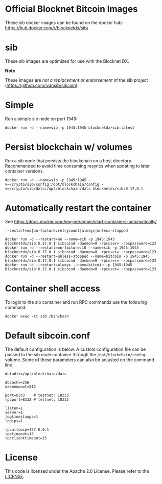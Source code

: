 Official Blocknet Bitcoin Images
=================================

These sib docker images can be found on the docker hub: https://hub.docker.com/r/blocknetdx/sib/

sib
========

These sib images are optimized for use with the Blocknet DX.

**Note**

These images are _not a replacement or endorsement_ of the sib project (https://github.com/ivansib/sibcoin).


Simple
======

Run a simple sib node on port 1945:
```
docker run -d --name=sib -p 1945:1945 blocknetdx/sib:latest
```


Persist blockchain w/ volumes
=============================

Run a sib node that persists the blockchain on a host directory. Recommended to avoid time consuming resyncs when updating to later container versions.
```
docker run -d --name=sib -p 1945:1945 -v=/crypto/sib/config:/opt/blockchain/config -v=/crypto/sib/data:/opt/blockchain/data blocknetdx/sib:0.17.0.1
```


Automatically restart the container
===================================

See https://docs.docker.com/engine/admin/start-containers-automatically/

`--restart=no|on-failure:retrycount|always|unless-stopped`

```
docker run -d --restart=no --name=sib -p 1945:1945 blocknetdx/sib:0.17.0.1 sibcoind -daemon=0 -rpcuser= -rpcpassword=123
docker run -d --restart=on-failure:10 --name=sib -p 1945:1945 blocknetdx/sib:0.17.0.1 sibcoind -daemon=0 -rpcuser= -rpcpassword=123
docker run -d --restart=unless-stopped --name=bitcoin -p 1945:1945 blocknetdx/sib:0.17.0.1 sibcoind -daemon=0 -rpcuser= -rpcpassword=123
docker run -d --restart=always --name=bitcoin -p 1945:1945 blocknetdx/sib:0.17.0.1 sibcoind -daemon=0 -rpcuser= -rpcpassword=123
```


Container shell access
======================

To login to the sib container and run RPC commands use the following command:
```
docker exec -it sib /bin/bash
```


Default sibcoin.conf
=====================

The default configuration is below. A custom configuration file can be passed to the sib  node container through the `/opt/blockchain/config` volume. Some of these parameters can also be adjusted on the command line.
```
datadir=/opt/blockchain/data

dbcache=256
maxmempool=512

port=8333    # testnet: 18333
rpcport=8332 # testnet: 18332

listen=1
server=1
logtimestamps=1
logips=1

rpcallowip=127.0.0.1
rpctimeout=15
rpcclienttimeout=15
```


License
=======

This code is licensed under the Apache 2.0 License. Please refer to the [LICENSE](https://github.com/BlocknetDX/dockerimages/blob/master/LICENSE).